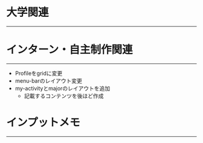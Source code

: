 # 大学関連
* * *
# インターン・自主制作関連
* * *
- Profileをgridに変更
- menu-barのレイアウト変更
- my-activityとmajorのレイアウトを追加
  - 記載するコンテンツを後ほど作成
# インプットメモ
* * *
